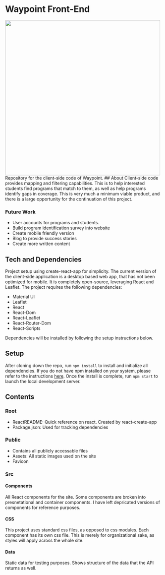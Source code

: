 # Waypoint Front-End
<img src="https://raw.githubusercontent.com/wwami-pipeline/Front-End/master/public/assets/logo.png" width="500">
Repository for the client-side code of Waypoint.
## About
Client-side code provides mapping and filtering capabilities. This is to help interested students find programs that match to them, as well as help programs identify gaps in coverage. This is very much a minimum viable product, and there is a large opportunity for the continuation of this project.

### Future Work
- User accounts for programs and students.
- Build program identification survey into website
- Create mobile friendly version
- Blog to provide success stories
- Create more written content

## Tech and Dependencies
Project setup using create-react-app for simplicity. The current version of the client-side application is a desktop based web app, that has not been optimized for mobile. It is completely open-source, leveraging React and Leaflet. The project requires the following dependencies:
- Material UI
- Leaflet
- React
- React-Dom
- React-Leaflet
- React-Router-Dom
- React-Scripts

Dependencies will be installed by following the setup instructions below.

## Setup
After cloning down the repo, run `npm install` to install and initialize all dependencies. If you do not have npm installed on your system, please refer to the instructions [here](https://www.npmjs.com/get-npm). Once the install is complete, run `npm start` to launch the local development server.

## Contents
### Root
- ReactREADME: Quick reference on react. Created by react-create-app
- Package.json: Used for tracking dependencies
### Public
- Contains all publicly accessable files
- Assets: All static images used on the site
- Favicon
### Src
#### Components
All React components for the site. Some components are broken into presnetational and container components. I have left depricated versions of components for reference purposes. 
#### CSS
This project uses standard css files, as opposed to css modules. Each component has its own css file. This is merely for organizational sake, as styles will apply across the whole site.
#### Data
Static data for testing purposes. Shows structure of the data that the API returns as well.
